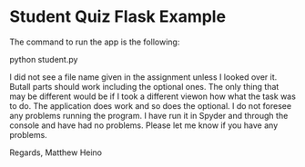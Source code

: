 # Student Quiz Flask Example

The command to run the app is the following:

python student.py

I did not see a file name given in the assignment unless I looked over it. Butall parts should work including the optional ones. The only thing that may be different would be if I took a different viewon how what the task was to do.  The application does work and so does the optional.  I do not foresee any problems running the program.  I have run it in Spyder and through the console and have had no problems.
Please let me know if you have any problems.

Regards,
Matthew Heino
